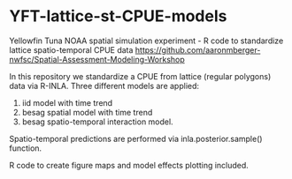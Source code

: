 # YFT-lattice-st-CPUE-models
Yellowfin Tuna NOAA spatial simulation experiment - R code to standardize lattice spatio-temporal CPUE data
https://github.com/aaronmberger-nwfsc/Spatial-Assessment-Modeling-Workshop

In this repository we standardize a CPUE from lattice (regular polygons) data via R-INLA. Three different models are applied:

01) iid model with time trend
02) besag spatial model with time trend 
03) besag spatio-temporal interaction model.

Spatio-temporal predictions are performed via inla.posterior.sample() function.

R code to create figure maps and model effects plotting included.
